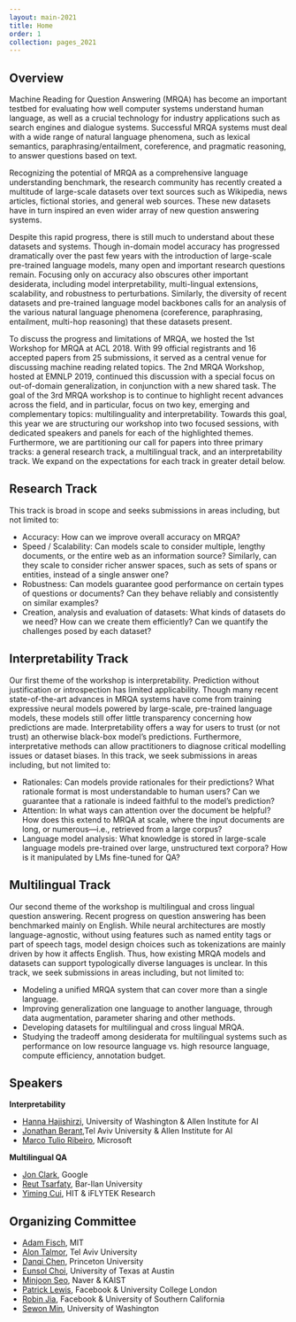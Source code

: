 ```yaml
---
layout: main-2021
title: Home
order: 1
collection: pages_2021
---
```

## Overview
Machine Reading for Question Answering (MRQA) has become an important testbed for evaluating how well computer systems understand human language, as well as a crucial technology for industry applications such as search engines and dialogue systems. Successful MRQA systems must deal with a wide range of natural language phenomena, such as lexical semantics, paraphrasing/entailment, coreference, and pragmatic reasoning, to answer questions based on text.

Recognizing the potential of MRQA as a comprehensive language understanding benchmark, the research community has recently created a multitude of large-scale datasets over text sources such as Wikipedia, news articles, fictional stories, and general web sources. These new datasets have in turn inspired an even wider array of new question answering systems.

Despite this rapid progress, there is still much to understand about these datasets and systems. Though in-domain model accuracy has progressed dramatically over the past few years with the introduction of large-scale pre-trained language models, many open and important research questions remain. Focusing only on accuracy also obscures other important desiderata, including model interpretability, multi-lingual extensions, scalability, and robustness to perturbations. Similarly, the diversity of recent datasets and pre-trained language model backbones calls for an analysis of the various natural language phenomena (coreference, paraphrasing, entailment, multi-hop reasoning) that these datasets present.

To discuss the progress and limitations of MRQA, we hosted the 1st Workshop for MRQA at ACL 2018. With 99 official registrants and 16 accepted papers from 25 submissions, it served as a central venue for discussing machine reading related topics. The 2nd MRQA Workshop, hosted at EMNLP 2019, continued this discussion with a special focus on out-of-domain generalization, in conjunction with a new shared task. The goal of the 3rd MRQA workshop is to continue to highlight recent advances across the field, and in particular, focus on two key, emerging and complementary topics: multilinguality and interpretability. Towards this goal, this year we are structuring our workshop into two focused sessions, with dedicated speakers and panels for each of the highlighted themes. Furthermore, we are partitioning our call for papers into three primary tracks: a general research track, a multilingual track, and an interpretability track. We expand on the expectations for each track in greater detail below.

## Research Track
This track is broad in scope and seeks submissions in areas including, but not limited to:
- Accuracy: How can we improve overall accuracy on MRQA?
- Speed / Scalability: Can models scale to consider multiple, lengthy documents, or the entire web as an information source?  Similarly, can they scale to consider richer answer spaces, such as sets of spans or entities, instead of a single answer one?
- Robustness: Can models guarantee good performance on certain types of questions or documents? Can they behave reliably and consistently on similar examples?
- Creation, analysis and evaluation of datasets: What kinds of datasets do we need? How can we create them efficiently? Can we quantify the challenges posed by each dataset?

## Interpretability Track
Our first theme of the workshop is interpretability. Prediction without justification or introspection has limited applicability. Though many recent state-of-the-art advances in MRQA systems have come from training expressive neural models powered by large-scale, pre-trained language models, these models still offer little transparency concerning how predictions are made. Interpretability offers a way for users to trust (or not trust) an otherwise black-box model’s predictions. Furthermore, interpretative methods can allow practitioners to diagnose critical modelling issues or dataset biases. In this track, we seek submissions in areas including, but not limited to:
- Rationales: Can models provide rationales for their predictions? What rationale format is most understandable to human users? Can we guarantee that a rationale is indeed faithful to the model’s prediction?
- Attention: In what ways can attention over the document be helpful? How does this extend to MRQA at scale, where the input documents are long, or numerous—i.e., retrieved from a large corpus?
- Language model analysis: What knowledge is stored in large-scale language models pre-trained over large, unstructured text corpora? How is it manipulated by LMs fine-tuned for QA?

## Multilingual Track
Our second theme of the workshop is multilingual and cross lingual question answering. Recent progress on question answering has been benchmarked mainly on English. While neural architectures are mostly language-agnostic, without using features such as named entity tags or part of speech tags, model design choices such as tokenizations are mainly driven by how it affects English. Thus, how existing MRQA models and datasets can support typologically diverse languages is unclear. In this track, we seek submissions in areas including, but not limited to:
- Modeling a unified MRQA system that can cover more than a single language.
- Improving generalization one language to another language, through data augmentation, parameter sharing and other methods.
- Developing datasets for multilingual and cross lingual MRQA.
- Studying the tradeoff among desiderata for multilingual systems such as performance on low resource language vs. high resource language, compute efficiency, annotation budget.


## Speakers
**Interpretability**
- [Hanna Hajishirzi](https://homes.cs.washington.edu/~hannaneh/), University of Washington & Allen Institute for AI
- [Jonathan Berant](https://www.cs.tau.ac.il/~joberant/),Tel Aviv University & Allen Institute for AI
- [Marco Tulio Ribeiro](https://homes.cs.washington.edu/~marcotcr/), Microsoft

**Multilingual QA**
- [Jon Clark](https://www.linkedin.com/in/jonhclark/), Google
- [Reut Tsarfaty](http://www.tsarfaty.com/), Bar-Ilan University
- [Yiming Cui](http://ymcui.github.io/), HIT & iFLYTEK Research


## Organizing Committee
- [Adam Fisch](https://people.csail.mit.edu/fisch/), MIT
- [Alon Talmor](https://www.alontalmor.com/), Tel Aviv University
- [Danqi Chen](https://www.cs.princeton.edu/~danqic/), Princeton University
- [Eunsol Choi](https://www.cs.utexas.edu/~eunsol/), University of Texas at Austin
- [Minjoon Seo](https://seominjoon.github.io/), Naver & KAIST
- [Patrick Lewis](https://www.patricklewis.io/), Facebook & University College London
- [Robin Jia](https://robinjia.github.io/), Facebook & University of Southern California
- [Sewon Min](https://shmsw25.github.io/), University of Washington
